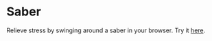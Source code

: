 # Saber

Relieve stress by swinging around a saber in your browser. Try it
[here](https://adamheins.com/projects/saber/).
